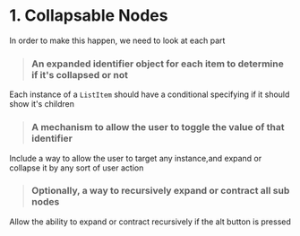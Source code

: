 # 1. Collapsable Nodes

In order to make this happen, we need to look at each part

> ### An expanded identifier object for each item to determine if it's collapsed or not

Each instance of a `ListItem` should have a conditional specifying if it should
show it's children

> ### A mechanism to allow the user to toggle the value of that identifier

Include a way to allow the user to target any instance,and expand or collapse it
by any sort of user action

> ### Optionally, a way to recursively expand or contract all sub nodes

Allow the ability to expand or contract recursively if the alt button is pressed
